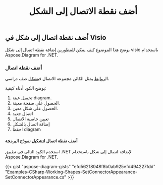 ﻿---
title: أضف نقطة الاتصال إلى الشكل
type: docs
weight: 70
url: /ar/net/add-connection-point-to-shape/
description: يشرح هذا القسم كيفية إضافة نقطة اتصال إلى شكل visio مع Aspose.Diagram.
---
## **أضف نقطة اتصال إلى شكل في Visio**
يوضح هذا الموضوع كيف يمكن للمطورين إضافة نقطة اتصال إلى شكل visio باستخدام Aspose.Diagram for .NET.
### **أضف نقطة اتصال**
 ال[روابط](https://reference.aspose.com/diagram/net/aspose.diagram/shape/properties/connections) يمثل الكائن مجموعة الاتصال في[شكل](http://www.aspose.com/api/net/diagram/aspose.diagram/shape) صف دراسي.

يوضح الكود أدناه كيفية:

1. تحميل عينة diagram.
1. الحصول على صفحة معينة.
1. الحصول على شكل معين.
1. اتصال جديد
1.  تعيين خاصية الاتصال
1. إضافة اتصال بالشكل
1. احفظ diagram
#### **أضف نقطة اتصال لتشكيل نموذج البرمجة**
استخدم الكود التالي في تطبيق .NET لإضافة اتصال إلى شكل باستخدام Aspose.Diagram for .NET.

{{< gist "aspose-diagram-gists" "efd56218048f8b0ab925efd494227fdd" "Examples-CSharp-Working-Shapes-SetConnectorAppearance-SetConnectorAppearance.cs" >}}
